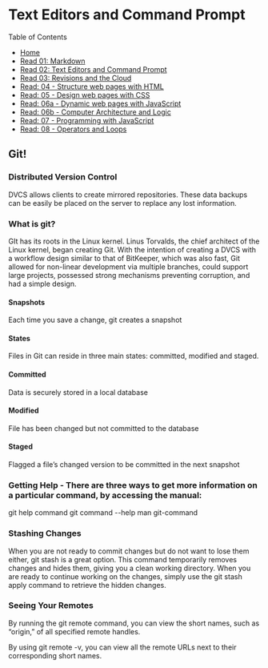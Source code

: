 # Text Editors and Command Prompt

Table of Contents
* [Home](https://nickmagruder.github.io/reading-notes/)
* [Read 01: Markdown](markdown.md)
* [Read 02: Text Editors and Command Prompt](text_editors.md)
* [Read 03: Revisions and the Cloud](read_03.md)
* [Read: 04 - Structure web pages with HTML](read_04.md)
* [Read: 05 - Design web pages with CSS](read_05.md)
* [Read: 06a - Dynamic web pages with JavaScript](read_06a.md)
* [Read: 06b - Computer Architecture and Logic](read_06b.md)
* [Read: 07 - Programming with JavaScript](read_07.md)
* [Read: 08 - Operators and Loops](read_08.md)

## Git!
### Distributed Version Control
DVCS allows clients to create mirrored repositories. These data backups can be easily be placed on the server to replace any lost information.

### What is git?
GIt has its roots in the Linux kernel. Linus Torvalds, the chief architect of the Linux kernel, began creating Git. With the intention of creating a DVCS with a workflow design similar to that of BitKeeper, which was also fast, Git allowed for non-linear development via multiple branches, could support large projects, possessed strong mechanisms preventing corruption, and had a simple design.

#### Snapshots
Each time you save a change, git creates a snapshot

#### States
Files in Git can reside in three main states: committed, modified and staged.

#### Committed
Data is securely stored in a local database

#### Modified
File has been changed but not committed to the database

#### Staged
Flagged a file’s changed version to be committed in the next snapshot

### Getting Help - There are three ways to get more information on a particular command, by accessing the manual:
git help command
git command --help
man git-command

### Stashing Changes
When you are not ready to commit changes but do not want to lose them either, git stash is a great option. This command temporarily removes changes and hides them, giving you a clean working directory. When you are ready to continue working on the changes, simply use the git stash apply command to retrieve the hidden changes.

### Seeing Your Remotes
By running the git remote command, you can view the short names, such as “origin,” of all specified remote handles.

By using git remote -v, you can view all the remote URLs next to their corresponding short names.
